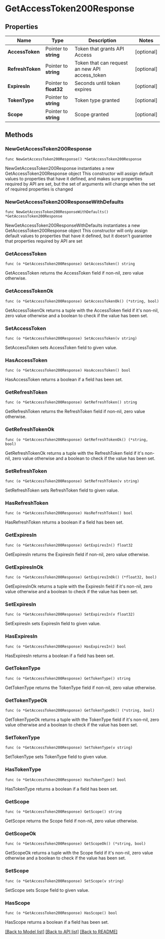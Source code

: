# GetAccessToken200Response

## Properties

Name | Type | Description | Notes
------------ | ------------- | ------------- | -------------
**AccessToken** | Pointer to **string** | Token that grants API Access | [optional] 
**RefreshToken** | Pointer to **string** | Token that can request an new API access_token | [optional] 
**ExpiresIn** | Pointer to **float32** | Seconds until token expires | [optional] 
**TokenType** | Pointer to **string** | Token type granted | [optional] 
**Scope** | Pointer to **string** | Scope granted | [optional] 

## Methods

### NewGetAccessToken200Response

`func NewGetAccessToken200Response() *GetAccessToken200Response`

NewGetAccessToken200Response instantiates a new GetAccessToken200Response object
This constructor will assign default values to properties that have it defined,
and makes sure properties required by API are set, but the set of arguments
will change when the set of required properties is changed

### NewGetAccessToken200ResponseWithDefaults

`func NewGetAccessToken200ResponseWithDefaults() *GetAccessToken200Response`

NewGetAccessToken200ResponseWithDefaults instantiates a new GetAccessToken200Response object
This constructor will only assign default values to properties that have it defined,
but it doesn't guarantee that properties required by API are set

### GetAccessToken

`func (o *GetAccessToken200Response) GetAccessToken() string`

GetAccessToken returns the AccessToken field if non-nil, zero value otherwise.

### GetAccessTokenOk

`func (o *GetAccessToken200Response) GetAccessTokenOk() (*string, bool)`

GetAccessTokenOk returns a tuple with the AccessToken field if it's non-nil, zero value otherwise
and a boolean to check if the value has been set.

### SetAccessToken

`func (o *GetAccessToken200Response) SetAccessToken(v string)`

SetAccessToken sets AccessToken field to given value.

### HasAccessToken

`func (o *GetAccessToken200Response) HasAccessToken() bool`

HasAccessToken returns a boolean if a field has been set.

### GetRefreshToken

`func (o *GetAccessToken200Response) GetRefreshToken() string`

GetRefreshToken returns the RefreshToken field if non-nil, zero value otherwise.

### GetRefreshTokenOk

`func (o *GetAccessToken200Response) GetRefreshTokenOk() (*string, bool)`

GetRefreshTokenOk returns a tuple with the RefreshToken field if it's non-nil, zero value otherwise
and a boolean to check if the value has been set.

### SetRefreshToken

`func (o *GetAccessToken200Response) SetRefreshToken(v string)`

SetRefreshToken sets RefreshToken field to given value.

### HasRefreshToken

`func (o *GetAccessToken200Response) HasRefreshToken() bool`

HasRefreshToken returns a boolean if a field has been set.

### GetExpiresIn

`func (o *GetAccessToken200Response) GetExpiresIn() float32`

GetExpiresIn returns the ExpiresIn field if non-nil, zero value otherwise.

### GetExpiresInOk

`func (o *GetAccessToken200Response) GetExpiresInOk() (*float32, bool)`

GetExpiresInOk returns a tuple with the ExpiresIn field if it's non-nil, zero value otherwise
and a boolean to check if the value has been set.

### SetExpiresIn

`func (o *GetAccessToken200Response) SetExpiresIn(v float32)`

SetExpiresIn sets ExpiresIn field to given value.

### HasExpiresIn

`func (o *GetAccessToken200Response) HasExpiresIn() bool`

HasExpiresIn returns a boolean if a field has been set.

### GetTokenType

`func (o *GetAccessToken200Response) GetTokenType() string`

GetTokenType returns the TokenType field if non-nil, zero value otherwise.

### GetTokenTypeOk

`func (o *GetAccessToken200Response) GetTokenTypeOk() (*string, bool)`

GetTokenTypeOk returns a tuple with the TokenType field if it's non-nil, zero value otherwise
and a boolean to check if the value has been set.

### SetTokenType

`func (o *GetAccessToken200Response) SetTokenType(v string)`

SetTokenType sets TokenType field to given value.

### HasTokenType

`func (o *GetAccessToken200Response) HasTokenType() bool`

HasTokenType returns a boolean if a field has been set.

### GetScope

`func (o *GetAccessToken200Response) GetScope() string`

GetScope returns the Scope field if non-nil, zero value otherwise.

### GetScopeOk

`func (o *GetAccessToken200Response) GetScopeOk() (*string, bool)`

GetScopeOk returns a tuple with the Scope field if it's non-nil, zero value otherwise
and a boolean to check if the value has been set.

### SetScope

`func (o *GetAccessToken200Response) SetScope(v string)`

SetScope sets Scope field to given value.

### HasScope

`func (o *GetAccessToken200Response) HasScope() bool`

HasScope returns a boolean if a field has been set.


[[Back to Model list]](../README.md#documentation-for-models) [[Back to API list]](../README.md#documentation-for-api-endpoints) [[Back to README]](../README.md)


